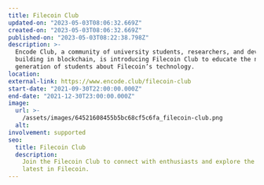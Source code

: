 ```yaml
---
title: Filecoin Club
updated-on: "2023-05-03T08:06:32.669Z"
created-on: "2023-05-03T08:06:32.669Z"
published-on: "2023-05-03T08:22:38.798Z"
description: >-
  Encode Club, a community of university students, researchers, and developers
  building in blockchain, is introducing Filecoin Club to educate the next
  generation of students about Filecoin’s technology.
location:
external-link: https://www.encode.club/filecoin-club
start-date: "2021-09-30T22:00:00.000Z"
end-date: "2021-12-30T23:00:00.000Z"
image:
  url: >-
    /assets/images/64521608455b5bc68cf5c6fa_filecoin-club.png
  alt:
involvement: supported
seo:
  title: Filecoin Club
  description:
    Join the Filecoin Club to connect with enthusiasts and explore the
    latest in Filecoin.
---
```

